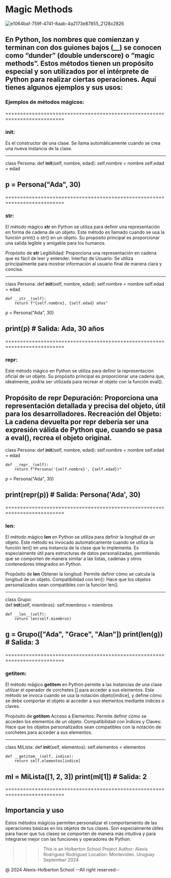# Magic Methods

![e1064baf-759f-4741-8aab-4a2173e87855_2128x2826](https://github.com/user-attachments/assets/c7367933-f2b3-4a36-a747-a94709a9e881)

## En Python, los nombres que comienzan y terminan con dos guiones bajos (__) se conocen como **“dunder”** **(double underscore)** o **“magic methods”**. Estos métodos tienen un propósito especial y son utilizados por el intérprete de Python para realizar ciertas operaciones. Aquí tienes algunos ejemplos y sus usos:

### Ejemplos de métodos mágicos:
==========================================================================
### **__init__:**
Es el constructor de una clase. Se llama automáticamente cuando se crea una nueva instancia de la clase.

--------------------------------------
class Persona:
    def __init__(self, nombre, edad):
        self.nombre = nombre
        self.edad = edad

p = Persona("Ada", 30)
--------------------------------------
==========================================================================
### **__str__:** 
El método mágico __str__ en Python se utiliza para definir una representación en forma de cadena de un objeto. Este método es llamado cuando se usa la función print() o str() en un objeto. Su propósito principal es proporcionar una salida legible y amigable para los humanos.

Propósito de __str__
Legibilidad: Proporciona una representación en cadena que es fácil de leer y entender.
Interfaz de Usuario: Se utiliza principalmente para mostrar información al usuario final de manera clara y concisa.

--------------------------------------
class Persona:
    def __init__(self, nombre, edad):
        self.nombre = nombre
        self.edad = edad

    def __str__(self):
        return f"{self.nombre}, {self.edad} años"

p = Persona("Ada", 30)

print(p)  # Salida: Ada, 30 años
-------------------------------------
==========================================================================
### **__repr__:**
Este método mágico en Python se utiliza para definir la representación oficial de un objeto. Su propósito principal es proporcionar una cadena que, idealmente, podría ser utilizada para recrear el objeto con la función eval().

Propósito de __repr__
Depuración: Proporciona una representación detallada y precisa del objeto, útil para los desarrolladores.
Recreación del Objeto: La cadena devuelta por __repr__ debería ser una expresión válida de Python que, cuando se pasa a eval(), recrea el objeto original.
------------------------------------
class Persona:
    def __init__(self, nombre, edad):
        self.nombre = nombre
        self.edad = edad

    def __repr__(self):
        return f"Persona('{self.nombre}', {self.edad})"

p = Persona("Ada", 30)

print(repr(p))  # Salida: Persona('Ada', 30)
----------------------------------------
==========================================================================

### **__len__:**
 El método mágico __len__ en Python se utiliza para definir la longitud de un objeto. Este método es invocado automáticamente cuando se utiliza la función len() en una instancia de la clase que lo implementa. Es especialmente útil para estructuras de datos personalizadas, permitiendo que se comporten de manera similar a las listas, cadenas y otros contenedores integrados en Python.

Propósito de __len__
Obtener la longitud: Permite definir cómo se calcula la longitud de un objeto.
Compatibilidad con len(): Hace que los objetos personalizados sean compatibles con la función len().

-----------------------------------  
class Grupo:  
    def __init__(self, miembros):
        self.miembros = miembros

    def __len__(self):
        return len(self.miembros)

g = Grupo(["Ada", "Grace", "Alan"])
print(len(g))  # Salida: 3
-------------------------------------
==========================================================================

### **__getitem__:**
El método mágico __getitem__ en Python permite a las instancias de una clase utilizar el operador de corchetes [] para acceder a sus elementos. Este método se invoca cuando se usa la notación objeto[indice], y define cómo se debe comportar el objeto al acceder a sus elementos mediante índices o claves.

Propósito de __getitem__
Acceso a Elementos: Permite definir cómo se acceden los elementos de un objeto.
Compatibilidad con Índices y Claves: Hace que los objetos personalizados sean compatibles con la notación de corchetes para acceder a sus elementos.

---------------------------------
class MiLista:
    def __init__(self, elementos):
        self.elementos = elementos

    def __getitem__(self, indice):
        return self.elementos[indice]

ml = MiLista([1, 2, 3])
print(ml[1])  # Salida: 2
----------------------------------
==========================================================================

## Importancia y uso
Estos métodos mágicos permiten personalizar el comportamiento de las operaciones básicas en los objetos de tus clases. Son especialmente útiles para hacer que tus clases se comporten de manera más intuitiva y para integrarse mejor con las funciones y operadores de Python.

>>> This is an Holberton School Project Author: Alexis Rodriguez Rodriguez Location: Montevideo. Uruguay September 2024

@ 2024 Alexis-Holberton School --All right reserved--
